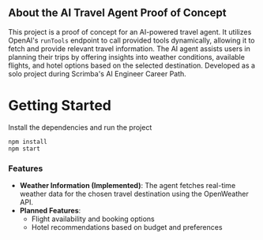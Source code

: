## About the AI Travel Agent Proof of Concept

This project is a proof of concept for an AI-powered travel agent. It utilizes OpenAI's `runTools` endpoint to call provided tools dynamically, allowing it to fetch and provide relevant travel information. The AI agent assists users in planning their trips by offering insights into weather conditions, available flights, and hotel options based on the selected destination. Developed as a solo project during Scrimba's AI Engineer Career Path.

# Getting Started
Install the dependencies and run the project
```
npm install
npm start
```

### Features
- **Weather Information (Implemented)**: The agent fetches real-time weather data for the chosen travel destination using the OpenWeather API.
- **Planned Features**:
  - Flight availability and booking options
  - Hotel recommendations based on budget and preferences
